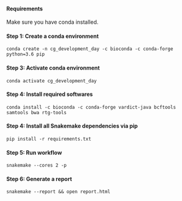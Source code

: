 #### Requirements

Make sure you have conda installed.

#### Step 1: Create a conda environment

```
conda create -n cg_development_day -c bioconda -c conda-forge python=3.6 pip
```

#### Step 3: Activate conda environment

```
conda activate cg_development_day
```

#### Step 4: Install required softwares 

```
conda install -c bioconda -c conda-forge vardict-java bcftools samtools bwa rtg-tools
```

#### Step 4: Install all Snakemake dependencies via pip

```
pip install -r requirements.txt 
```

#### Step 5: Run workflow

```
snakemake --cores 2 -p
```

#### Step 6: Generate a report

```
snakemake --report && open report.html
```

